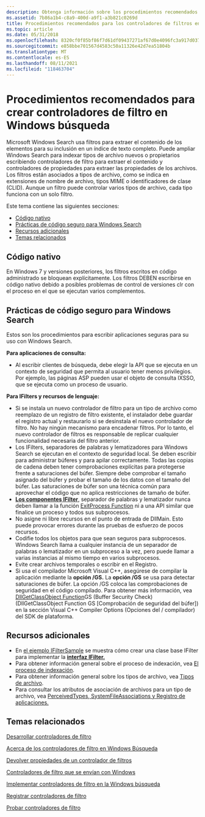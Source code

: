 ```yaml
---
description: Obtenga información sobre los procedimientos recomendados para crear controladores de filtro en Windows Search. La búsqueda usa filtros para extraer elementos para su inclusión en un índice de texto completo.
ms.assetid: 7b86a1b4-c8a9-400d-a9f1-a3b821c0269d
title: Procedimientos recomendados para los controladores de filtros en Windows Búsqueda
ms.topic: article
ms.date: 05/31/2018
ms.openlocfilehash: 8320cf0f85bf86f7d61df09437271af67d0e4096fc3a917d037914854c9bad3d
ms.sourcegitcommit: e858bbe701567d4583c50a11326e42d7ea51804b
ms.translationtype: MT
ms.contentlocale: es-ES
ms.lasthandoff: 08/11/2021
ms.locfileid: "118463704"
---
```

# <a name="best-practices-for-creating-filter-handlers-in-windows-search"></a>Procedimientos recomendados para crear controladores de filtro en Windows búsqueda

Microsoft Windows Search usa filtros para extraer el contenido de los elementos para su inclusión en un índice de texto completo. Puede ampliar Windows Search para indexar tipos de archivo nuevos o propietarios escribiendo controladores de filtro para extraer el contenido y controladores de propiedades para extraer las propiedades de los archivos. Los filtros están asociados a tipos de archivo, como se indica en extensiones de nombre de archivo, tipos MIME o identificadores de clase (CLID). Aunque un filtro puede controlar varios tipos de archivo, cada tipo funciona con un solo filtro.

Este tema contiene las siguientes secciones:

-   [Código nativo](#native-code)
-   [Prácticas de código seguro para Windows Search](#secure-code-practices-for-windows-search)
-   [Recursos adicionales](#additional-resources)
-   [Temas relacionados](#related-topics)

## <a name="native-code"></a>Código nativo

En Windows 7 y versiones posteriores, los filtros escritos en código administrado se bloquean explícitamente. Los filtros DEBEN escribirse en código nativo debido a posibles problemas de control de versiones clr con el proceso en el que se ejecutan varios complementos.

## <a name="secure-code-practices-for-windows-search"></a>Prácticas de código seguro para Windows Search

Estos son los procedimientos para escribir aplicaciones seguras para su uso con Windows Search.

**Para aplicaciones de consulta:**

-   Al escribir clientes de búsqueda, debe elegir la API que se ejecuta en un contexto de seguridad que permita al usuario tener menos privilegios. Por ejemplo, las páginas ASP pueden usar el objeto de consulta IXSSO, que se ejecuta como un proceso de usuario.

**Para IFilters y recursos de lenguaje:**

-   Si se instala un nuevo controlador de filtro para un tipo de archivo como reemplazo de un registro de filtro existente, el instalador debe guardar el registro actual y restaurarlo si se desinstala el nuevo controlador de filtro. No hay ningún mecanismo para encadenar filtros. Por lo tanto, el nuevo controlador de filtros es responsable de replicar cualquier funcionalidad necesaria del filtro anterior.
-   Los IFilters, separadores de palabras y lematizadores para Windows Search se ejecutan en el contexto de seguridad local. Se deben escribir para administrar búferes y para apilar correctamente. Todas las copias de cadena deben tener comprobaciones explícitas para protegerse frente a saturaciones del búfer. Siempre debe comprobar el tamaño asignado del búfer y probar el tamaño de los datos con el tamaño del búfer. Las saturaciones de búfer son una técnica común para aprovechar el código que no aplica restricciones de tamaño de búfer.
-   [**Los componentes IFilter**](/windows/win32/api/filter/nn-filter-ifilter), separador de palabras y lematizador nunca deben llamar a la función [ExitProcess Function](/windows/win32/api/processthreadsapi/nf-processthreadsapi-exitprocess) ni a una API similar que finalice un proceso y todos sus subprocesos.
-   No asigne ni libre recursos en el punto de entrada de DllMain. Esto puede provocar errores durante las pruebas de esfuerzo de pocos recursos.
-   Codifie todos los objetos para que sean seguros para subprocesos. Windows Search llama a cualquier instancia de un separador de palabras o lematizador en un subproceso a la vez, pero puede llamar a varias instancias al mismo tiempo en varios subprocesos.
-   Evite crear archivos temporales o escribir en el Registro.
-   Si usa el compilador Microsoft Visual C++, asegúrese de compilar la aplicación mediante la **opción /GS.** La **opción /GS** se usa para detectar saturaciones de búfer. La opción /GS coloca las comprobaciones de seguridad en el código compilado. Para obtener más información, vea [DllGetClassObject Function](https://msdn.microsoft.com/library/8dbf701c(vs.71).aspx)GS (Buffer Security Check) (DllGetClassObject Function GS [Comprobación de seguridad del búfer]) en la sección Visual C++ Compiler Options (Opciones del  /  compilador) del SDK de plataforma.

## <a name="additional-resources"></a>Recursos adicionales

-   En [el ejemplo IFilterSample](https://github.com/microsoft/Windows-classic-samples/tree/master/Samples/Win7Samples/winui/WindowsSearch/IFilterSample) se muestra cómo crear una clase base IFilter para implementar la [**interfaz IFilter.**](/windows/win32/api/filter/nn-filter-ifilter)
-   Para obtener información general sobre el proceso de indexación, vea [El proceso de indexación](-search-indexing-process-overview.md).
-   Para obtener información general sobre los tipos de archivo, vea [Tipos de archivo](../shell/fa-file-types.md).
-   Para consultar los atributos de asociación de archivos para un tipo de archivo, vea [PerceivedTypes, SystemFileAssociations y Registro de aplicaciones.](/previous-versions/windows/desktop/legacy/cc144150(v=vs.85))

## <a name="related-topics"></a>Temas relacionados

<dl> <dt>

[Desarrollar controladores de filtro](-search-ifilter-conceptual.md)
</dt> <dt>

[Acerca de los controladores de filtro en Windows Búsqueda](-search-ifilter-about.md)
</dt> <dt>

[Devolver propiedades de un controlador de filtros](-search-ifilter-property-filtering.md)
</dt> <dt>

[Controladores de filtro que se envían con Windows](-search-ifilter-implementations.md)
</dt> <dt>

[Implementar controladores de filtro en la Windows búsqueda](-search-ifilter-constructing-filters.md)
</dt> <dt>

[Registrar controladores de filtro](-search-ifilter-registering-filters.md)
</dt> <dt>

[Probar controladores de filtro](-search-ifilter-testing-filters.md)
</dt> </dl>

 

 
